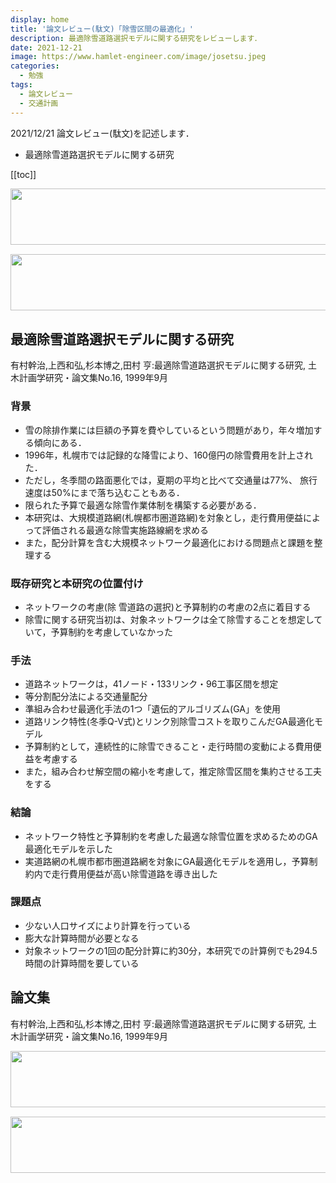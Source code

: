 ```yaml
---
display: home
title: '論文レビュー(駄文)「除雪区間の最適化」'
description: 最適除雪道路選択モデルに関する研究をレビューします．
date: 2021-12-21
image: https://www.hamlet-engineer.com/image/josetsu.jpeg
categories: 
  - 勉強
tags:
  - 論文レビュー
  - 交通計画
---
```


2021/12/21 論文レビュー(駄文)を記述します．
- 最適除雪道路選択モデルに関する研究

<!-- https://www.hamlet-engineer.com -->

<!-- more -->

<ClientOnly>
  <CallInArticleAdsense />
</ClientOnly>

[[toc]]

<!-- TechAcademy -->
<a href="//af.moshimo.com/af/c/click?a_id=2604050&p_id=1555&pc_id=2816&pl_id=29835&guid=ON" rel="nofollow" referrerpolicy="no-referrer-when-downgrade"><img src="//image.moshimo.com/af-img/0866/000000029835.jpg" width="728" height="90" style="border:none;"></a><img src="//i.moshimo.com/af/i/impression?a_id=2604050&p_id=1555&pc_id=2816&pl_id=29835" width="1" height="1" style="border:none;">

<!-- テックキャンプ -->
<a href="//af.moshimo.com/af/c/click?a_id=2641145&p_id=1770&pc_id=3386&pl_id=25847&guid=ON" rel="nofollow" referrerpolicy="no-referrer-when-downgrade"><img src="//image.moshimo.com/af-img/1115/000000025847.png" width="728" height="90" style="border:none;"></a><img src="//i.moshimo.com/af/i/impression?a_id=2641145&p_id=1770&pc_id=3386&pl_id=25847" width="1" height="1" style="border:none;">


## 最適除雪道路選択モデルに関する研究
有村幹治,上西和弘,杉本博之,田村 亨:最適除雪道路選択モデルに関する研究, 土木計画学研究・論文集No.16, 1999年9月 

### 背景
- 雪の除排作業には巨額の予算を費やしているという問題があり，年々増加する傾向にある．
- 1996年，札幌市では記録的な降雪により、160億円の除雪費用を計上された．
- ただし，冬季間の路面悪化では，夏期の平均と比べて交通量は77%、 旅行速度は50%にまで落ち込むこともある．
- 限られた予算で最適な除雪作業体制を構築する必要がある．
- 本研究は、大規模道路網(札幌都市圏道路網)を対象とし，走行費用便益によって評価される最適な除雪実施路線網を求める
- また，配分計算を含む大規模ネットワーク最適化における問題点と課題を整理する

###  既存研究と本研究の位置付け
- ネットワークの考慮(除 雪道路の選択)と予算制約の考慮の2点に着目する
- 除雪に関する研究当初は、対象ネットワークは全て除雪することを想定していて，予算制約を考慮していなかった

### 手法
- 道路ネットワークは，41ノード・133リンク・96工事区間を想定
- 等分割配分法による交通量配分
- 準組み合わせ最適化手法の1つ「遺伝的アルゴリズム(GA」を使用
- 道路リンク特性(冬季Q-V式)とリンク別除雪コストを取りこんだGA最適化モデル
- 予算制約として，連続性的に除雪できること・走行時間の変動による費用便益を考慮する
- また，組み合わせ解空間の縮小を考慮して，推定除雪区間を集約させる工夫をする

### 結論
- ネットワーク特性と予算制約を考慮した最適な除雪位置を求めるためのGA最適化モデルを示した
- 実道路網の札幌市都市圏道路網を対象にGA最適化モデルを適用し，予算制約内で走行費用便益が高い除雪道路を導き出した

### 課題点
- 少ない人口サイズにより計算を行っている
- 膨大な計算時間が必要となる
- 対象ネットワークの1回の配分計算に約30分，本研究での計算例でも294.5時間の計算時間を要している

## 論文集
有村幹治,上西和弘,杉本博之,田村 亨:最適除雪道路選択モデルに関する研究, 土木計画学研究・論文集No.16, 1999年9月



<!-- TechAcademy -->
<a href="//af.moshimo.com/af/c/click?a_id=2604050&p_id=1555&pc_id=2816&pl_id=29835&guid=ON" rel="nofollow" referrerpolicy="no-referrer-when-downgrade"><img src="//image.moshimo.com/af-img/0866/000000029835.jpg" width="728" height="90" style="border:none;"></a><img src="//i.moshimo.com/af/i/impression?a_id=2604050&p_id=1555&pc_id=2816&pl_id=29835" width="1" height="1" style="border:none;">

<!-- テックキャンプ -->
<a href="//af.moshimo.com/af/c/click?a_id=2641145&p_id=1770&pc_id=3386&pl_id=25847&guid=ON" rel="nofollow" referrerpolicy="no-referrer-when-downgrade"><img src="//image.moshimo.com/af-img/1115/000000025847.png" width="728" height="90" style="border:none;"></a><img src="//i.moshimo.com/af/i/impression?a_id=2641145&p_id=1770&pc_id=3386&pl_id=25847" width="1" height="1" style="border:none;">

<ClientOnly>
  <CallInArticleAdsense />
</ClientOnly>

